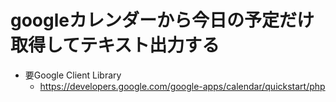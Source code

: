 # googleカレンダーから今日の予定だけ取得してテキスト出力する

* 要Google Client Library
  * https://developers.google.com/google-apps/calendar/quickstart/php
